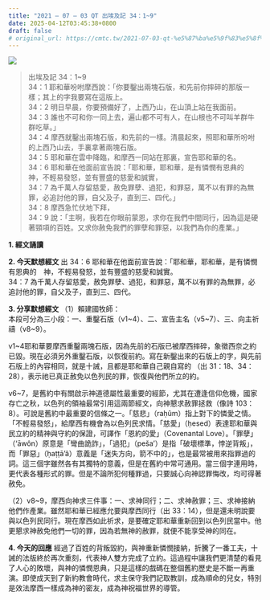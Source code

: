 ```yaml
---
title: "2021 – 07 – 03 QT 出埃及記 34：1~9"
date: 2025-04-12T03:45:38+0800
draft: false
# original_url: https://cmtc.tw/2021-07-03-qt-%e5%87%ba%e5%9f%83%e5%8f%8a%e8%a8%98-34%ef%bc%9a19
---
```


![](/images/qt.jpg)
> 出埃及記 34：1\~9  
> 34：1 耶和華吩咐摩西說：「你要鑿出兩塊石版，和先前你摔碎的那版一樣；其上的字我要寫在這版上。  
> 34：2 明日早晨，你要預備好了，上西乃山，在山頂上站在我面前。  
> 34：3 誰也不可和你一同上去，遍山都不可有人，在山根也不可叫羊群牛群吃草。」  
> 34：4 摩西就鑿出兩塊石版，和先前的一樣。清晨起來，照耶和華所吩咐的上西乃山去，手裏拿著兩塊石版。  
> 34：5 耶和華在雲中降臨，和摩西一同站在那裏，宣告耶和華的名。  
> 34：6 耶和華在他面前宣告說：「耶和華，耶和華，是有憐憫有恩典的　神，不輕易發怒，並有豐盛的慈愛和誠實，  
> 34：7 為千萬人存留慈愛，赦免罪孽、過犯，和罪惡，萬不以有罪的為無罪，必追討他的罪，自父及子，直到三、四代。」  
> 34：8 摩西急忙伏地下拜，  
> 34：9 說：「主啊，我若在你眼前蒙恩，求你在我們中間同行，因為這是硬著頸項的百姓。又求你赦免我們的罪孽和罪惡，以我們為你的產業。」

**1. 經文誦讀**

**2.  今天默想經文**
出 34：6 耶和華在他面前宣告說：「耶和華，耶和華，是有憐憫有恩典的　神，不輕易發怒，並有豐盛的慈愛和誠實。  
34：7 為千萬人存留慈愛，赦免罪孽、過犯，和罪惡，萬不以有罪的為無罪，必追討他的罪，自父及子，直到三、四代。

**3. 分享默想經文**
（1）賴建國牧師：  
本段可分為三小段：一、重鑿石版（v1\~4）、二、宣告主名（v5\~7）、三、向主祈禱（v8\~9）。

v1\~4耶和華要摩西重鑿兩塊石版，因為先前的石版已被摩西摔碎，象徵西奈之約已毀。現在必須另外重鑿石版，以恢復前約。寫在新鑿出來的石版上的字，與先前石版上的內容相同，就是十誡，且都是耶和華自己親自寫的 （出 31：18、34：28），表示祂已真正赦免以色列民的罪，恢復與他們所立的約。

v6\~7，是舊約中有關啟示神道德屬性最重要的經節，尤其在遭逢信仰危機，國家存亡之秋，以色列的領袖最常引用這兩節經文，向神懇求赦罪拯救（像詩 103：8）。可說是舊約中最重要的信條之一。「慈悲」（raḥûm）指上對下的憐愛之情。「不輕易發怒」，給摩西有機會為以色列民求情。「慈愛」（ḥesed）表達耶和華與民立約的精神與守約的保證，可譯作「恩約的愛」（Covenantal Love）。「罪孽」（‘āwôn）原意是「彎曲詭詐」，「過犯」（peša’）是指「破壞標準，悖逆背叛」，而「罪惡」（ḥaṭṭā’â）意義是「迷失方向，箭不中的」，也是最常被用來指罪過的詞。這三個字雖然各有其獨特的意義，但是在舊約中常可通用。當三個字連用時，更代表各種形式的罪。但是不論所犯何種罪過，只要誠心向神認罪悔改，均可得著赦免。

（2）v8\~9，摩西向神求三件事：一、求神同行；二、求神赦罪；三、求神接納他們作產業。雖然耶和華已經應允要與摩西同行（出 33：14），但是還未明說要與以色列民同行。現在摩西如此祈求，是要確定耶和華重新回到以色列民當中。他更懇求神赦免他們一切的罪，因為若無神的赦罪，就便不能享受神的同在。

**4. 今天的回應**
經過了百姓的背叛毀約，與神重新憐憫接納，折騰了一番工夫，十誡的法版終於再次重刻，代表神人雙方完成了立約。這過程中讓我們更清楚的看見了人心的敗壞，與神的憐憫恩典，只是這樣的戲碼在整個舊約歷史是不斷一再重演。即使成天到了新約教會時代，求主保守我們記取教訓，成為順命的兒女，特別是效法摩西一樣成為神的密友，成為神祝福世界的導管。
